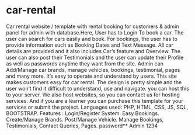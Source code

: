 # car-rental
Car rental website / template with rental booking for customers &amp; admin panel for admin with database.Here, User has to Login To book a car. The user can search for cars easily and book. For bookings, the user has to provide information such as Booking Dates and Text Message. All car details are provided and it also includes Car’s feature and Overview. The user can also post their Testimonials and the user can update their Profile as well as passwords anytime they want from the site. Admin can Add/Manage car brands, manage vehicles, bookings, testimonial, pages and many more.  It’s easy to operate and understand by users. This site makes customers easy for car rental. The design is pretty simple and the user won’t find it difficult to understand, use and navigate.  you can host this to your server. We also host  websites, so you can contact us for hosting services. And if you are a learner you can purchase this template for your services or submit the project.  Languages used: PHP, HTML, CSS, JS, SQL, BOOTSTRAP.
Features :
Login/Register System.
Easy Bookings.
Create/Manage Brands.
Post/Manage Vehicle.
 Manage Bookings, Testimonials, Contact Queries, Pages.
 password**
 Admin
 1234

